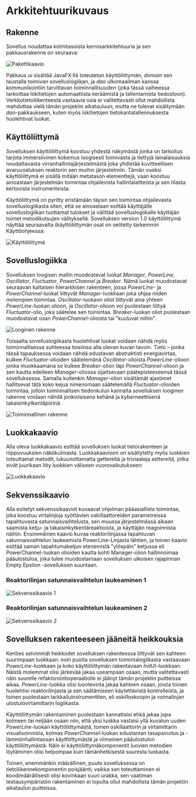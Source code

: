 # Arkkitehtuurikuvaus

## Rakenne
Sovellus noudattaa kolmitasoista kerrosarkkitehtuuria ja sen pakkausrakenne on seuraava:

![Pakettikaavio](pictures/Pakettikaavio.png)

Pakkaus _ui_ sisältää JavaFX:llä toteutetun käyttöliittymän, _domain_ sen taustalla toimivan sovelluslogiikan, ja _dao_ ulkomaailman kanssa kommunikointiin tarvittavan toiminnallisuuden (joka tässä vaiheessa tarkoittaa lokitietojen automaattista keräämistä ja tallentamista tiedostoon). Verkkotietoliikenteestä vastaavia osia ei valitettavasti ollut mahdollista mahduttaa vielä tämän projektin aikatauluun, mutta ne tulevat sisältymään _dao_-pakkaukseen, kuten myös lokitietojen tietokantatallennuksesta huolehtivat luokat.

## Käyttöliittymä
Sovelluksen käyttöliittymä koostuu yhdestä näkymästä jonka on tarkoitus tarjota immersiivinen kokemus loogisesti toimivasta ja tiettyjä lainalaisuuksia noudattavasta virranhallintajärjestelmästä joka yhdistää kuvitteellisen avaruusaluksen reaktorin sen muihin järjestelmiin. Tämän vuoksi käyttöliittymä ei sisällä mitään metatason elementtejä, vaan koostuu ainoastaan järjestelmän toimintaa ohjailevista hallintalaitteista ja sen tilasta kertovista instrumenteista. 

Käyttöliittymä on pyritty eristämään täysin sen toimintaa ohjailevasta sovelluslogiikasta siten, että se ainoastaan esittää käyttäjälle sovelluslogiikan tuottamat tulokset ja välittää sovelluslogiikalle käyttäjän toimet metodikutsujen välityksellä. Sovelluksen version 1.0 käyttöliittymä näyttää seuraavalta (käyttöliittymän osat on selitetty tarkemmin Käyttöohjeessa:

![Käyttöliittymä](pictures/Finished_UI.png)

## Sovelluslogiikka
Sovelluksen loogisen mallin muodostavat luokat _Manager_, _PowerLine_, _Oscillator_, _Fluctuator_, _PowerChannel_ ja _Breaker_. Nämä luokat muodostavat seuraavan kaltaisen hierarkkisen rakenteen, jossa _PowerLine_- ja _PowerChannel_-luokat liittyvät _Manager_-luokkaan joka ohjaa niiden molempien toimntaa. _Oscillator_-luokaon oliot liittyvät aina yhteen _PowerLine_-luokan olioon, ja _Oscillator_-olioon voi puolestaan liittyä _Fluctuator_-olio, joka säätelee sen toimintaa. _Breaker_-luokan oliot puolestaan muodostavat osan _PowerChannel_-olioista tai "kuuluvat niihin".

![Looginen rakenne](pictures/Looginen_rakenne.png)

Toisaalta sovelluslogiikasta huolehtivat luokat voidaan nähdä myös toiminnallisessa suhteessa toisiinsa alla olevan kuvan tavoin. Tieto – jonka tässä tapauksessa voidaan nähdä edustavan abstraktisti energiavirtaa, kulkee _Fluctuator_-olioiden säätelemänä _Oscillator_-olioista _PowerLine_-olioon jonka muokkaamana se kulkee _Breaker_-olion läpi _PowerChannel_-olioon ja sen kautta edelleen _Manager_-oliossa sijaitsevaan päätepisteeseensä tässä sovelluksessa. Samalla kuitenkin _Manager_-olion sisältämät ajastimet hallitsevat tätä koko kejua nimenomaan säätelemällä _Fluctuator_-olioiden toimintaa, jolloin toiminnallisen tiedonkulun kannalta sovelluksen looginen rakenne voidaan nähdä jonkinlaisena kehänä ja kyberneettisenä takaisinkytkentäpiirinä.

![Toiminnallinen rakenne](pictures/Funktionaalinen_rakenne.png)

## Luokkakaavio
Alla oleva luokkakaavio esittää sovelluksen luokat tietorakenteen ja riippuvuuksien näkökulmasta. Luokkakaavioon on sisällytetty myös luokkien toteuttamat metodit, lukuunottamatta gettereitä ja triviaaleja settereitä, jotka eivät juurikaan liity luokkien väliseen vuorovaikutukseen:

![Luokkakaavio](pictures/luokkakaavio.png)

## Sekvenssikaavio
Alla esitetyt sekvenssikaaviot kuvaavat ohjelman pääasiallista toimintaa, joka koostuu virtalinjoja syöttävien oskillaattoreiden parametreissa tapahtuvasta satunnaisvaihtelusta, sen muussa järjestelmässä aikaan saamista ketju- ja takaisinkytkentäreaktioista, ja käyttäjän reagoinnista näihin. Ensimmäinen kaavio kuvaa reaktorilinjassa tapahtuvan satunnaisvaihtelun laukeamista PowerLine-Linjasta lähtien, ja toinen kaavio esittää saman tapahtumaketjun etenemistä "ylöspäin" ketjussa eli PowerChannel-luokan olioiden kautta kohti Manager-olion hallinnoimaa pääulostuloa, joka tulee muodostamaan sovelluksen ulkoisen rajapinnan Empty Epsilon -sovelluksen suuntaan.

### Reaktorilinjan satunnaisvaihtelun laukeaminen 1

![Sekvenssikaavio 1](pictures/sekvenssikaavio.png)

### Reaktorilinjan satunnaisvaihtelun laukeaminen 2

![Sekvenssikaavio 2](pictures/sekvenssikaavio_2.png)

## Sovelluksen rakenteeseen jääneitä heikkouksia

Kenties selvimmät heikkodet sovelluksen rakenteessa liittyvät sen kahteen suurimpaan luokkaan: noin puolta sovelluksen toimintalogiikasta vastaavaan _PowerLine_-luokkaan ja koko käyttöliittymän rakentavaan _InitUI_-luokkaan. Näistä molemmat olisi järkevää jakaa useampaan osaan, mutta valitettavasti näin suurelle refaktorointioperaatiolle ei jäänyt tämän projektin puitteissa aikaa. _PowerLine_-luokka olisi luontevinta jakaa kahteen osaan, joista toinen huolehtisi reaktorilinjasta ja sen säätämiseen käytettävistä kontrolleista, ja toinen puolestaan tarkkailuinstrumenttien, eli oskilloskoopin ja voimalinjan ulostulovirtamittarin logiikasta. 

Käyttöliittymän rakentaminen puolestaan kannattaisi ehkä jakaa jopa kolmeen tai neljään osaan niin, että yksi luokka vastaisi yllä kuvatun uuden _PowerLine_-luokan käyttöliittymästä, toinen oskillaattorin ja virtamittarin visualisoinnista, kolmas _PowerChannel_-luokan edustaman tasapainotus ja -lämmönhallintaosan käyttliittymästä ja viimeinen pääulostulon käyttöliittymästä. Näin ei käyttöliittymäkomponentit luovien metodien löytäminen olisi helpompaa kuin tämänhetkisestä suuresta luokasta.

Toinen, enemmänkin määrällinen, puute sovelluksessa on tietoliikennekomponentin poisjäänti; vaikka sen toteuttaminen ei koodimäärällisesti olisi kovinkaan suuri urakka, sen vaatiman testausympäristön rakentaminen ei lopulta ollut mahdollista tämän projektin aikataulun puitteissa.
